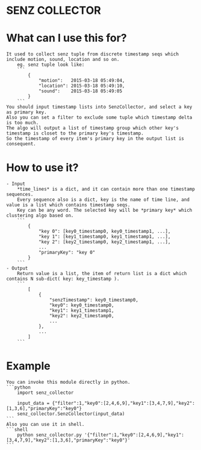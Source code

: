 SENZ COLLECTOR
===

# What can I use this for?
    It used to collect senz tuple from discrete timestamp seqs which include motion, sound, location and so on.
        eg. senz tuple look like:
        ```
            {
                "motion":   2015-03-18 05:49:04,
                "location": 2015-03-18 05:49:10,
                "sound":    2015-03-18 05:49:05
            }
        ```
    You should input timestamp lists into SenzCollector, and select a key as primary key.
    Also you can set a filter to exclude some tuple which timestamp delta is too much.
    The algo will output a list of timestamp group which other key's timestamp is closet to the primary key's timestamp.
    So the timestamp of every item's primary key in the output list is consequent.

# How to use it?
    - Input
        *time_lines* is a dict, and it can contain more than one timestamp sequences.
        Every sequence also is a dict, key is the name of time line, and value is a list which contains timestamp seqs.
        Key can be any word. The selected key will be *primary key* which clustering algo based on.
        ```
            {
                "key 0": [key0_timestamp0, key0_timestamp1, ...],
                "key 1": [key1_timestamp0, key1_timestamp1, ...],
                "key 2": [key2_timestamp0, key2_timestamp1, ...],
                ...
                "primaryKey": "key 0"
            }
        ```
    - Output
        Return value is a list, the item of return list is a dict which contains N sub-dict( key: key_timestamp ).
        ```
            [
                {
                    "senzTimestamp": key0_timestamp0,
                    "key0": key0_timestamp0,
                    "key1": key1_timestamp1,
                    "key2": key2_timestamp0,
                    ...
                },
                ...
            ]
        ```

# Example
    You can invoke this module directly in python.
    ```python
        import senz_collector

        input_data = {"filter":1,"key0":[2,4,6,9],"key1":[3,4,7,9],"key2":[1,3,6],"primaryKey":"key0"}
        senz_collector.SenzCollector(input_data)
    ```
    Also you can use it in shell.
    ```shell
        python senz_collector.py '{"filter":1,"key0":[2,4,6,9],"key1":[3,4,7,9],"key2":[1,3,6],"primaryKey":"key0"}'
    ```